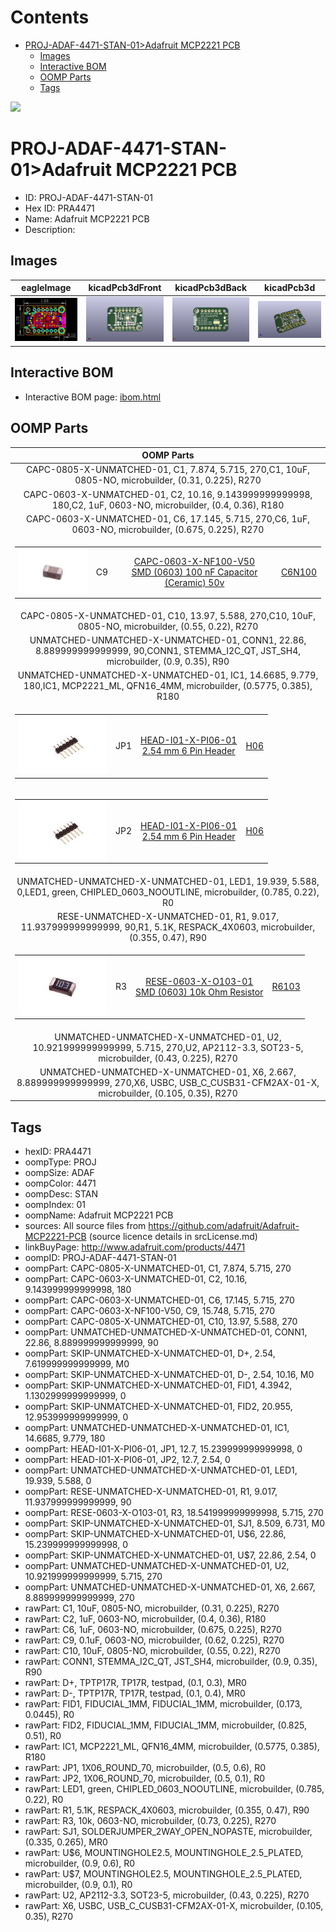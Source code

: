 



Contents
========

* [PROJ-ADAF-4471-STAN-01>Adafruit MCP2221 PCB](#proj-adaf-4471-stan-01adafruit-mcp2221-pcb)
	* [Images](#images)
	* [Interactive BOM](#interactive-bom)
	* [OOMP Parts](#oomp-parts)
	* [Tags](#tags)
  
![][im]
# PROJ-ADAF-4471-STAN-01>Adafruit MCP2221 PCB

- ID: PROJ-ADAF-4471-STAN-01
- Hex ID: PRA4471
- Name: Adafruit MCP2221 PCB
- Description: 

## Images
  
  

|eagleImage|kicadPcb3dFront|kicadPcb3dBack|kicadPcb3d|
| :---: | :---: | :---: | :---: |
|[![eagleImage](eagleImage_140.png)](eagleImage_600.png)|[![kicadPcb3dFront](kicadPcb3dFront_140.png)](kicadPcb3dFront_600.png)|[![kicadPcb3dBack](kicadPcb3dBack_140.png)](kicadPcb3dBack_600.png)|[![kicadPcb3d](kicadPcb3d_140.png)](kicadPcb3d_600.png)|

## Interactive BOM

- Interactive BOM page: [ibom.html](kicad/bom/ibom.html)

## OOMP Parts
  

|OOMP Parts|
| :---: |
|CAPC-0805-X-UNMATCHED-01, C1, 7.874, 5.715, 270,C1, 10uF, 0805-NO, microbuilder, (0.31, 0.225), R270|
|CAPC-0603-X-UNMATCHED-01, C2, 10.16, 9.143999999999998, 180,C2, 1uF, 0603-NO, microbuilder, (0.4, 0.36), R180|
|CAPC-0603-X-UNMATCHED-01, C6, 17.145, 5.715, 270,C6, 1uF, 0603-NO, microbuilder, (0.675, 0.225), R270|
|<table><tr><td>![CAPC-0603-X-NF100-V50](https://raw.githubusercontent.com/oomlout/oomlout_OOMP_parts/main/CAPC-0603-X-NF100-V50/image_140.jpg)</td><td> C9</td><td>[CAPC-0603-X-NF100-V50<br>SMD (0603) 100 nF Capacitor (Ceramic) 50v](https://github.com/oomlout/oomlout_OOMP_parts/tree/main/CAPC-0603-X-NF100-V50/)</td><td>[C6N100](https://github.com/oomlout/oomlout_OOMP_parts/tree/main/CAPC-0603-X-NF100-V50/)</td></tr></table>|
|CAPC-0805-X-UNMATCHED-01, C10, 13.97, 5.588, 270,C10, 10uF, 0805-NO, microbuilder, (0.55, 0.22), R270|
|UNMATCHED-UNMATCHED-X-UNMATCHED-01, CONN1, 22.86, 8.889999999999999, 90,CONN1, STEMMA_I2C_QT, JST_SH4, microbuilder, (0.9, 0.35), R90|
|UNMATCHED-UNMATCHED-X-UNMATCHED-01, IC1, 14.6685, 9.779, 180,IC1, MCP2221_ML, QFN16_4MM, microbuilder, (0.5775, 0.385), R180|
|<table><tr><td>![HEAD-I01-X-PI06-01](https://raw.githubusercontent.com/oomlout/oomlout_OOMP_parts/main/HEAD-I01-X-PI06-01/image_140.jpg)</td><td> JP1</td><td>[HEAD-I01-X-PI06-01<br>2.54 mm 6 Pin Header](https://github.com/oomlout/oomlout_OOMP_parts/tree/main/HEAD-I01-X-PI06-01/)</td><td>[H06](https://github.com/oomlout/oomlout_OOMP_parts/tree/main/HEAD-I01-X-PI06-01/)</td></tr></table>|
|<table><tr><td>![HEAD-I01-X-PI06-01](https://raw.githubusercontent.com/oomlout/oomlout_OOMP_parts/main/HEAD-I01-X-PI06-01/image_140.jpg)</td><td> JP2</td><td>[HEAD-I01-X-PI06-01<br>2.54 mm 6 Pin Header](https://github.com/oomlout/oomlout_OOMP_parts/tree/main/HEAD-I01-X-PI06-01/)</td><td>[H06](https://github.com/oomlout/oomlout_OOMP_parts/tree/main/HEAD-I01-X-PI06-01/)</td></tr></table>|
|UNMATCHED-UNMATCHED-X-UNMATCHED-01, LED1, 19.939, 5.588, 0,LED1, green, CHIPLED_0603_NOOUTLINE, microbuilder, (0.785, 0.22), R0|
|RESE-UNMATCHED-X-UNMATCHED-01, R1, 9.017, 11.937999999999999, 90,R1, 5.1K, RESPACK_4X0603, microbuilder, (0.355, 0.47), R90|
|<table><tr><td>![RESE-0603-X-O103-01](https://raw.githubusercontent.com/oomlout/oomlout_OOMP_parts/main/RESE-0603-X-O103-01/image_140.jpg)</td><td> R3</td><td>[RESE-0603-X-O103-01<br>SMD (0603) 10k Ohm Resistor](https://github.com/oomlout/oomlout_OOMP_parts/tree/main/RESE-0603-X-O103-01/)</td><td>[R6103](https://github.com/oomlout/oomlout_OOMP_parts/tree/main/RESE-0603-X-O103-01/)</td></tr></table>|
|UNMATCHED-UNMATCHED-X-UNMATCHED-01, U2, 10.921999999999999, 5.715, 270,U2, AP2112-3.3, SOT23-5, microbuilder, (0.43, 0.225), R270|
|UNMATCHED-UNMATCHED-X-UNMATCHED-01, X6, 2.667, 8.889999999999999, 270,X6, USBC, USB_C_CUSB31-CFM2AX-01-X, microbuilder, (0.105, 0.35), R270|

## Tags

- hexID: PRA4471
- oompType: PROJ
- oompSize: ADAF
- oompColor: 4471
- oompDesc: STAN
- oompIndex: 01
- oompName: Adafruit MCP2221 PCB
- sources: All source files from https://github.com/adafruit/Adafruit-MCP2221-PCB (source licence details in srcLicense.md)
- linkBuyPage: http://www.adafruit.com/products/4471
- oompID: PROJ-ADAF-4471-STAN-01
- oompPart: CAPC-0805-X-UNMATCHED-01, C1, 7.874, 5.715, 270
- oompPart: CAPC-0603-X-UNMATCHED-01, C2, 10.16, 9.143999999999998, 180
- oompPart: CAPC-0603-X-UNMATCHED-01, C6, 17.145, 5.715, 270
- oompPart: CAPC-0603-X-NF100-V50, C9, 15.748, 5.715, 270
- oompPart: CAPC-0805-X-UNMATCHED-01, C10, 13.97, 5.588, 270
- oompPart: UNMATCHED-UNMATCHED-X-UNMATCHED-01, CONN1, 22.86, 8.889999999999999, 90
- oompPart: SKIP-UNMATCHED-X-UNMATCHED-01, D+, 2.54, 7.619999999999999, M0
- oompPart: SKIP-UNMATCHED-X-UNMATCHED-01, D-, 2.54, 10.16, M0
- oompPart: SKIP-UNMATCHED-X-UNMATCHED-01, FID1, 4.3942, 1.1302999999999999, 0
- oompPart: SKIP-UNMATCHED-X-UNMATCHED-01, FID2, 20.955, 12.953999999999999, 0
- oompPart: UNMATCHED-UNMATCHED-X-UNMATCHED-01, IC1, 14.6685, 9.779, 180
- oompPart: HEAD-I01-X-PI06-01, JP1, 12.7, 15.239999999999998, 0
- oompPart: HEAD-I01-X-PI06-01, JP2, 12.7, 2.54, 0
- oompPart: UNMATCHED-UNMATCHED-X-UNMATCHED-01, LED1, 19.939, 5.588, 0
- oompPart: RESE-UNMATCHED-X-UNMATCHED-01, R1, 9.017, 11.937999999999999, 90
- oompPart: RESE-0603-X-O103-01, R3, 18.541999999999998, 5.715, 270
- oompPart: SKIP-UNMATCHED-X-UNMATCHED-01, SJ1, 8.509, 6.731, M0
- oompPart: SKIP-UNMATCHED-X-UNMATCHED-01, U$6, 22.86, 15.239999999999998, 0
- oompPart: SKIP-UNMATCHED-X-UNMATCHED-01, U$7, 22.86, 2.54, 0
- oompPart: UNMATCHED-UNMATCHED-X-UNMATCHED-01, U2, 10.921999999999999, 5.715, 270
- oompPart: UNMATCHED-UNMATCHED-X-UNMATCHED-01, X6, 2.667, 8.889999999999999, 270
- rawPart: C1, 10uF, 0805-NO, microbuilder, (0.31, 0.225), R270
- rawPart: C2, 1uF, 0603-NO, microbuilder, (0.4, 0.36), R180
- rawPart: C6, 1uF, 0603-NO, microbuilder, (0.675, 0.225), R270
- rawPart: C9, 0.1uF, 0603-NO, microbuilder, (0.62, 0.225), R270
- rawPart: C10, 10uF, 0805-NO, microbuilder, (0.55, 0.22), R270
- rawPart: CONN1, STEMMA_I2C_QT, JST_SH4, microbuilder, (0.9, 0.35), R90
- rawPart: D+, TPTP17R, TP17R, testpad, (0.1, 0.3), MR0
- rawPart: D-, TPTP17R, TP17R, testpad, (0.1, 0.4), MR0
- rawPart: FID1, FIDUCIAL_1MM, FIDUCIAL_1MM, microbuilder, (0.173, 0.0445), R0
- rawPart: FID2, FIDUCIAL_1MM, FIDUCIAL_1MM, microbuilder, (0.825, 0.51), R0
- rawPart: IC1, MCP2221_ML, QFN16_4MM, microbuilder, (0.5775, 0.385), R180
- rawPart: JP1, 1X06_ROUND_70, microbuilder, (0.5, 0.6), R0
- rawPart: JP2, 1X06_ROUND_70, microbuilder, (0.5, 0.1), R0
- rawPart: LED1, green, CHIPLED_0603_NOOUTLINE, microbuilder, (0.785, 0.22), R0
- rawPart: R1, 5.1K, RESPACK_4X0603, microbuilder, (0.355, 0.47), R90
- rawPart: R3, 10k, 0603-NO, microbuilder, (0.73, 0.225), R270
- rawPart: SJ1, SOLDERJUMPER_2WAY_OPEN_NOPASTE, microbuilder, (0.335, 0.265), MR0
- rawPart: U$6, MOUNTINGHOLE2.5, MOUNTINGHOLE_2.5_PLATED, microbuilder, (0.9, 0.6), R0
- rawPart: U$7, MOUNTINGHOLE2.5, MOUNTINGHOLE_2.5_PLATED, microbuilder, (0.9, 0.1), R0
- rawPart: U2, AP2112-3.3, SOT23-5, microbuilder, (0.43, 0.225), R270
- rawPart: X6, USBC, USB_C_CUSB31-CFM2AX-01-X, microbuilder, (0.105, 0.35), R270



[im]: kicadPcb3d_450.png
